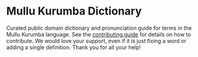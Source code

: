 
# Mullu Kurumba Dictionary

Curated public domain dictionary and pronunciation guide for terms in the Mullu Kurumba language. See the [contributing guide](https://github.com/drumworkteam/term/blob/make/.github/contributing.md) for details on how to contribute. We would love your support, even if it is just fixing a word or adding a single definition. Thank you for all your help!